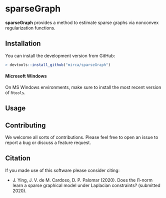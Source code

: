 <!-- README.md is generated from README.Rmd. Please edit that file -->
sparseGraph
===========

**sparseGraph** provides a method to estimate sparse graphs via
nonconvex regularization functions.

Installation
------------

You can install the development version from GitHub:

``` r
> devtools::install_github("mirca/sparseGraph")
```

#### Microsoft Windows

On MS Windows environments, make sure to install the most recent version
of `Rtools`.

Usage
-----

Contributing
------------

We welcome all sorts of contributions. Please feel free to open an issue
to report a bug or discuss a feature request.

Citation
--------

If you made use of this software please consider citing:

-   J. Ying, J. V. de M. Cardoso, D. P. Palomar (2020). Does the l1-norm
    learn a sparse graphical model under Laplacian constraints?
    (submitted 2020).
